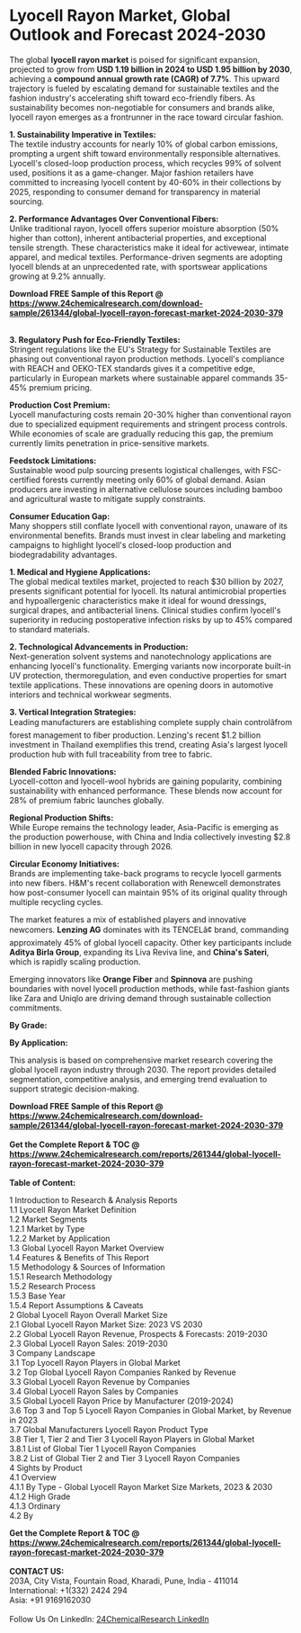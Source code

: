 <h1>Lyocell Rayon Market, Global Outlook and Forecast 2024-2030</h1><p>The global <strong>lyocell rayon market</strong> is poised for significant expansion, projected to grow from <strong>USD 1.19 billion in 2024 to USD 1.95 billion by 2030</strong>, achieving a <strong>compound annual growth rate (CAGR) of 7.7%</strong>. This upward trajectory is fueled by escalating demand for sustainable textiles and the fashion industry's accelerating shift toward eco-friendly fibers. As sustainability becomes non-negotiable for consumers and brands alike, lyocell rayon emerges as a frontrunner in the race toward circular fashion.</p><p><strong>1. Sustainability Imperative in Textiles:</strong><br>
The textile industry accounts for nearly 10% of global carbon emissions, prompting a urgent shift toward environmentally responsible alternatives. Lyocell's closed-loop production process, which recycles 99% of solvent used, positions it as a game-changer. Major fashion retailers have committed to increasing lyocell content by 40-60% in their collections by 2025, responding to consumer demand for transparency in material sourcing.</p><p><strong>2. Performance Advantages Over Conventional Fibers:</strong><br>
Unlike traditional rayon, lyocell offers superior moisture absorption (50% higher than cotton), inherent antibacterial properties, and exceptional tensile strength. These characteristics make it ideal for activewear, intimate apparel, and medical textiles. Performance-driven segments are adopting lyocell blends at an unprecedented rate, with sportswear applications growing at 9.2% annually.</p><div><b>Download FREE Sample of this Report @ 
            <a href="https://www.24chemicalresearch.com/download-sample/261344/global-lyocell-rayon-forecast-market-2024-2030-379">
            https://www.24chemicalresearch.com/download-sample/261344/global-lyocell-rayon-forecast-market-2024-2030-379</a></b></div><br><p><strong>3. Regulatory Push for Eco-Friendly Textiles:</strong><br>
Stringent regulations like the EU's Strategy for Sustainable Textiles are phasing out conventional rayon production methods. Lyocell's compliance with REACH and OEKO-TEX standards gives it a competitive edge, particularly in European markets where sustainable apparel commands 35-45% premium pricing.</p><p><strong>Production Cost Premium:</strong><br>
Lyocell manufacturing costs remain 20-30% higher than conventional rayon due to specialized equipment requirements and stringent process controls. While economies of scale are gradually reducing this gap, the premium currently limits penetration in price-sensitive markets.</p><p><strong>Feedstock Limitations:</strong><br>
Sustainable wood pulp sourcing presents logistical challenges, with FSC-certified forests currently meeting only 60% of global demand. Asian producers are investing in alternative cellulose sources including bamboo and agricultural waste to mitigate supply constraints.</p><p><strong>Consumer Education Gap:</strong><br>
Many shoppers still conflate lyocell with conventional rayon, unaware of its environmental benefits. Brands must invest in clear labeling and marketing campaigns to highlight lyocell's closed-loop production and biodegradability advantages.</p><p><strong>1. Medical and Hygiene Applications:</strong><br>
The global medical textiles market, projected to reach $30 billion by 2027, presents significant potential for lyocell. Its natural antimicrobial properties and hypoallergenic characteristics make it ideal for wound dressings, surgical drapes, and antibacterial linens. Clinical studies confirm lyocell's superiority in reducing postoperative infection risks by up to 45% compared to standard materials.</p><p><strong>2. Technological Advancements in Production:</strong><br>
Next-generation solvent systems and nanotechnology applications are enhancing lyocell's functionality. Emerging variants now incorporate built-in UV protection, thermoregulation, and even conductive properties for smart textile applications. These innovations are opening doors in automotive interiors and technical workwear segments.</p><p><strong>3. Vertical Integration Strategies:</strong><br>
Leading manufacturers are establishing complete supply chain controlâfrom forest management to fiber production. Lenzing's recent $1.2 billion investment in Thailand exemplifies this trend, creating Asia's largest lyocell production hub with full traceability from tree to fabric.</p><p><strong>Blended Fabric Innovations:</strong><br>
Lyocell-cotton and lyocell-wool hybrids are gaining popularity, combining sustainability with enhanced performance. These blends now account for 28% of premium fabric launches globally.</p><p><strong>Regional Production Shifts:</strong><br>
While Europe remains the technology leader, Asia-Pacific is emerging as the production powerhouse, with China and India collectively investing $2.8 billion in new lyocell capacity through 2026.</p><p><strong>Circular Economy Initiatives:</strong><br>
Brands are implementing take-back programs to recycle lyocell garments into new fibers. H&amp;M's recent collaboration with Renewcell demonstrates how post-consumer lyocell can maintain 95% of its original quality through multiple recycling cycles.</p><p>The market features a mix of established players and innovative newcomers. <strong>Lenzing AG</strong> dominates with its TENCELâ¢ brand, commanding approximately 45% of global lyocell capacity. Other key participants include <strong>Aditya Birla Group</strong>, expanding its Liva Reviva line, and <strong>China's Sateri</strong>, which is rapidly scaling production.</p><p>Emerging innovators like <strong>Orange Fiber</strong> and <strong>Spinnova</strong> are pushing boundaries with novel lyocell production methods, while fast-fashion giants like Zara and Uniqlo are driving demand through sustainable collection commitments.</p><p><strong>By Grade:</strong></p><p><strong>By Application:</strong></p><p>This analysis is based on comprehensive market research covering the global lyocell rayon industry through 2030. The report provides detailed segmentation, competitive analysis, and emerging trend evaluation to support strategic decision-making.</p><div><b>Download FREE Sample of this Report @ 
            <a href="https://www.24chemicalresearch.com/download-sample/261344/global-lyocell-rayon-forecast-market-2024-2030-379">
            https://www.24chemicalresearch.com/download-sample/261344/global-lyocell-rayon-forecast-market-2024-2030-379</a></b></div><br><div><b>Get the Complete Report & TOC @ 
            <a href="https://www.24chemicalresearch.com/reports/261344/global-lyocell-rayon-forecast-market-2024-2030-379">
            https://www.24chemicalresearch.com/reports/261344/global-lyocell-rayon-forecast-market-2024-2030-379</a></b></div><br>
            <b>Table of Content:</b><p>1 Introduction to Research & Analysis Reports<br />
    1.1 Lyocell Rayon Market Definition<br />
    1.2 Market Segments<br />
        1.2.1 Market by Type<br />
        1.2.2 Market by Application<br />
    1.3 Global Lyocell Rayon Market Overview<br />
    1.4 Features & Benefits of This Report<br />
    1.5 Methodology & Sources of Information<br />
        1.5.1 Research Methodology<br />
        1.5.2 Research Process<br />
        1.5.3 Base Year<br />
        1.5.4 Report Assumptions & Caveats<br />
2 Global Lyocell Rayon Overall Market Size<br />
    2.1 Global Lyocell Rayon Market Size: 2023 VS 2030<br />
    2.2 Global Lyocell Rayon Revenue, Prospects & Forecasts: 2019-2030<br />
    2.3 Global Lyocell Rayon Sales: 2019-2030<br />
3 Company Landscape<br />
    3.1 Top Lyocell Rayon Players in Global Market<br />
    3.2 Top Global Lyocell Rayon Companies Ranked by Revenue<br />
    3.3 Global Lyocell Rayon Revenue by Companies<br />
    3.4 Global Lyocell Rayon Sales by Companies<br />
    3.5 Global Lyocell Rayon Price by Manufacturer (2019-2024)<br />
    3.6 Top 3 and Top 5 Lyocell Rayon Companies in Global Market, by Revenue in 2023<br />
    3.7 Global Manufacturers Lyocell Rayon Product Type<br />
    3.8 Tier 1, Tier 2 and Tier 3 Lyocell Rayon Players in Global Market<br />
        3.8.1 List of Global Tier 1 Lyocell Rayon Companies<br />
        3.8.2 List of Global Tier 2 and Tier 3 Lyocell Rayon Companies<br />
4 Sights by Product<br />
    4.1 Overview<br />
        4.1.1 By Type - Global Lyocell Rayon Market Size Markets, 2023 & 2030<br />
        4.1.2 High Grade<br />
        4.1.3 Ordinary<br />
    4.2 By </p><div><b>Get the Complete Report & TOC @ 
            <a href="https://www.24chemicalresearch.com/reports/261344/global-lyocell-rayon-forecast-market-2024-2030-379">
            https://www.24chemicalresearch.com/reports/261344/global-lyocell-rayon-forecast-market-2024-2030-379</a></b></div><br><b>CONTACT US:</b><br>
            203A, City Vista, Fountain Road, Kharadi, Pune, India - 411014<br>
            International: +1(332) 2424 294<br>
            Asia: +91 9169162030 <br><br>
            Follow Us On LinkedIn: <a href="https://www.linkedin.com/company/24chemicalresearch/">24ChemicalResearch LinkedIn</a>